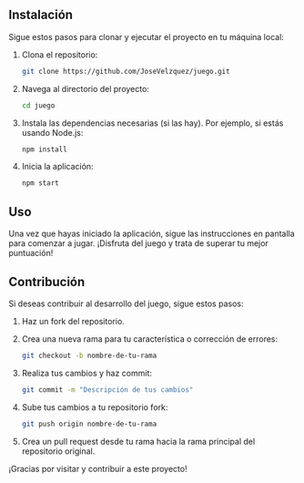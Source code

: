 ## Instalación

Sigue estos pasos para clonar y ejecutar el proyecto en tu máquina local:

1. Clona el repositorio:

    ```bash
    git clone https://github.com/JoseVelzquez/juego.git
    ```

2. Navega al directorio del proyecto:

    ```bash
    cd juego
    ```

3. Instala las dependencias necesarias (si las hay). Por ejemplo, si estás usando Node.js:

    ```bash
    npm install
    ```

4. Inicia la aplicación:

    ```bash
    npm start
    ```

## Uso

Una vez que hayas iniciado la aplicación, sigue las instrucciones en pantalla para comenzar a jugar. ¡Disfruta del juego y trata de superar tu mejor puntuación!

## Contribución

Si deseas contribuir al desarrollo del juego, sigue estos pasos:

1. Haz un fork del repositorio.
2. Crea una nueva rama para tu característica o corrección de errores:

    ```bash
    git checkout -b nombre-de-tu-rama
    ```

3. Realiza tus cambios y haz commit:

    ```bash
    git commit -m "Descripción de tus cambios"
    ```

4. Sube tus cambios a tu repositorio fork:

    ```bash
    git push origin nombre-de-tu-rama
    ```

5. Crea un pull request desde tu rama hacia la rama principal del repositorio original.



¡Gracias por visitar y contribuir a este proyecto!
